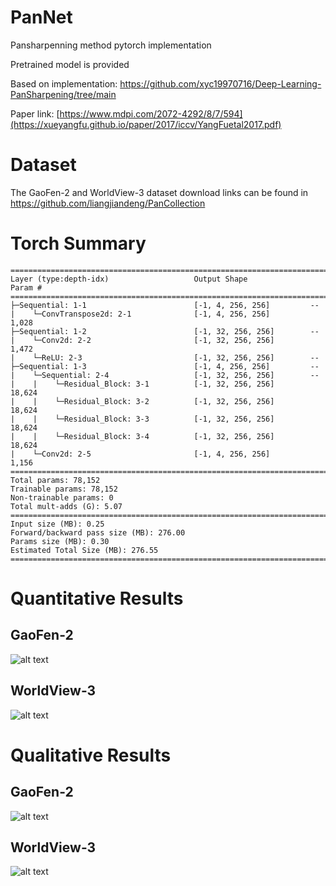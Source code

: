 # PanNet

Pansharpenning method pytorch implementation

Pretrained model is provided

Based on implementation: https://github.com/xyc19970716/Deep-Learning-PanSharpening/tree/main

Paper link: [https://www.mdpi.com/2072-4292/8/7/594](https://xueyangfu.github.io/paper/2017/iccv/YangFuetal2017.pdf)

# Dataset

The GaoFen-2 and WorldView-3 dataset download links can be found in https://github.com/liangjiandeng/PanCollection

# Torch Summary

```
==========================================================================================
Layer (type:depth-idx)                   Output Shape              Param #
==========================================================================================
├─Sequential: 1-1                        [-1, 4, 256, 256]         --
|    └─ConvTranspose2d: 2-1              [-1, 4, 256, 256]         1,028
├─Sequential: 1-2                        [-1, 32, 256, 256]        --
|    └─Conv2d: 2-2                       [-1, 32, 256, 256]        1,472
|    └─ReLU: 2-3                         [-1, 32, 256, 256]        --
├─Sequential: 1-3                        [-1, 4, 256, 256]         --
|    └─Sequential: 2-4                   [-1, 32, 256, 256]        --
|    |    └─Residual_Block: 3-1          [-1, 32, 256, 256]        18,624
|    |    └─Residual_Block: 3-2          [-1, 32, 256, 256]        18,624
|    |    └─Residual_Block: 3-3          [-1, 32, 256, 256]        18,624
|    |    └─Residual_Block: 3-4          [-1, 32, 256, 256]        18,624
|    └─Conv2d: 2-5                       [-1, 4, 256, 256]         1,156
==========================================================================================
Total params: 78,152
Trainable params: 78,152
Non-trainable params: 0
Total mult-adds (G): 5.07
==========================================================================================
Input size (MB): 0.25
Forward/backward pass size (MB): 276.00
Params size (MB): 0.30
Estimated Total Size (MB): 276.55
==========================================================================================
```
# Quantitative Results
## GaoFen-2

![alt text](https://github.com/nickdndndn/PanNet/blob/main/results/Figures_GF2.png?raw=true)


## WorldView-3

![alt text](https://github.com/nickdndndn/PanNet/blob/main/results/Figures_WV3.png?raw=true)

# Qualitative Results
## GaoFen-2

![alt text](https://github.com/nickdndndn/PanNet/blob/main/results/Images_GF2.png?raw=true)

## WorldView-3

![alt text](https://github.com/nickdndndn/PanNet/blob/main/results/Images_WV3.png?raw=true)

